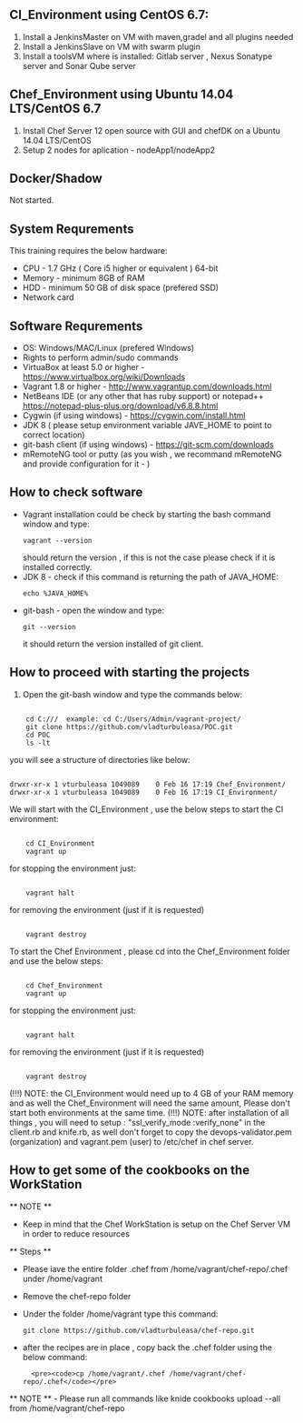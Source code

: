
## CI_Environment using CentOS 6.7:

1. Install a JenkinsMaster on VM with maven,gradel and all plugins needed
2. Install a JenkinsSlave on VM with swarm plugin 
3. Install a toolsVM where is installed: Gitlab server , Nexus Sonatype server and Sonar Qube server

## Chef_Environment using Ubuntu 14.04 LTS/CentOS 6.7

1. Install Chef Server 12 open source with GUI and chefDK on a Ubuntu 14.04 LTS/CentOS
2. Setup 2 nodes for aplication - nodeApp1/nodeApp2

## Docker/Shadow
Not started.


## System Requrements 


This training requires the below hardware:

- CPU - 1.7 GHz ( Core i5 higher or equivalent ) 64-bit 
- Memory - minimum 8GB of RAM
- HDD - minimum 50 GB of disk space (prefered SSD)
- Network card


## Software Requrements


- OS: Windows/MAC/Linux (prefered Windows)
- Rights to perform admin/sudo commands
- VirtuaBox at least 5.0 or higher - https://www.virtualbox.org/wiki/Downloads
- Vagrant  1.8 or higher - http://www.vagrantup.com/downloads.html
- NetBeans IDE (or any other that has ruby support) or notepad++ https://notepad-plus-plus.org/download/v6.8.8.html
- Cygwin (if using windows) - https://cygwin.com/install.html
- JDK 8 ( please setup environment variable JAVE_HOME to point to correct location)
- git-bash client (if using windows) - https://git-scm.com/downloads
- mRemoteNG tool or putty (as you wish , we recommand mRemoteNG and provide configuration for it - )


## How to check software


- Vagrant installation could be check by starting the bash command window and type: 
	<pre><code>vagrant --version</code></pre>
	should return the version , if this is not the case please check if it is installed correctly.
- JDK 8 - check if this command is returning the path of JAVA_HOME:
	<pre><code>echo %JAVA_HOME%</code></pre>
- git-bash - open the window and type:
	<pre><code>git --version</code></pre>
	it should return the version installed of git client.
	


## How to proceed with starting the projects


1. Open the git-bash window and type the commands below:
<pre><code>
	cd C:/<your>/<workspace>/<path>  example: cd C:/Users/Admin/vagrant-project/ 
	git clone https://github.com/vladturbuleasa/POC.git
	cd POC
	ls -lt 
</code></pre>

you will see a structure of directories like below:
<pre><code>
drwxr-xr-x 1 vturbuleasa 1049089    0 Feb 16 17:19 Chef_Environment/
drwxr-xr-x 1 vturbuleasa 1049089    0 Feb 16 17:19 CI_Environment/
</code></pre>

We will start with the CI_Environment , use the below steps to start the CI environment:
<pre><code>
	cd CI_Environment
	vagrant up
</code></pre>

for stopping the environment just:
<pre><code>
	vagrant halt
</code></pre>
	
for removing the environment (just if it is requested)
<pre><code>
	vagrant destroy
</code></pre>
	
To start the Chef Environment , please cd into the Chef_Environment folder and use the below steps:
<pre><code>
	cd Chef_Environment
	vagrant up
</code></pre>

for stopping the environment just:

<pre><code>
	vagrant halt
</code></pre>
	
for removing the environment (just if it is requested)
<pre><code>
	vagrant destroy
</pre></code>
	
(!!!) NOTE: the CI_Environment would need up to 4 GB of your RAM memory and as well the Chef_Environment will need the same amount,
Please don't start both environments at the same time.
(!!!) NOTE: after installation of all things , you will need to setup : "ssl_verify_mode :verify_none" in the client.rb and knife.rb,
as well don't forget to copy the devops-validator.pem (organization) and vagrant.pem (user) to /etc/chef in chef server.
	

## How to get some of the cookbooks on the WorkStation 

** NOTE ** 
- Keep in mind that the Chef WorkStation is setup on the Chef Server VM in order to reduce resources

** Steps **

- Please iave the entire folder .chef from /home/vagrant/chef-repo/.chef under /home/vagrant
- Remove the chef-repo folder 
- Under the folder /home/vagrant type this command:

	<pre><code>git clone https://github.com/vladturbuleasa/chef-repo.git </code></pre>

- after the recipes are in place , copy back the .chef folder using the below command:

        <pre><code>cp /home/vagrant/.chef /home/vagrant/chef-repo/.chef</code></pre>

** NOTE ** - Please run all commands like knide cookbooks upload --all from /home/vagrant/chef-repo